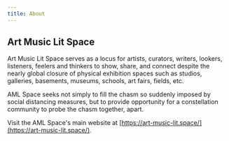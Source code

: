 ```yaml
---
title: About
---
```

## Art Music Lit Space

Art Music Lit Space serves as a locus for artists, curators, writers, lookers, listeners, feelers and thinkers to show, share, and connect despite the nearly global closure of physical exhibition spaces such as studios, galleries, basements, museums, schools, art fairs, fields, etc.

AML Space seeks not simply to fill the chasm so suddenly imposed by social distancing measures, but to provide opportunity for a constellation community to probe the chasm together, apart.

Visit the AML Space's main website at [https://art-music-lit.space/](https://art-music-lit.space/).
